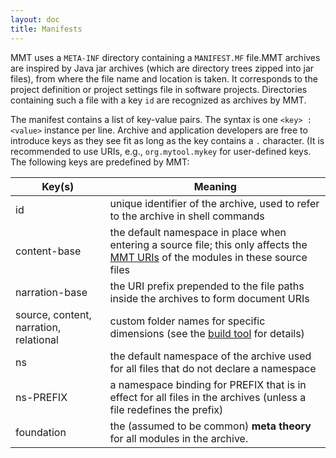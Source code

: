 ```yaml
---
layout: doc
title: Manifests
---
```


MMT uses a `META-INF` directory containing a `MANIFEST.MF` file.<span class="detail">MMT archives are inspired by Java jar archives (which are directory trees zipped into jar files), from where the file name and location is taken.</span>
It corresponds to the project definition or project settings file in software projects.
Directories containing such a file with a key `id` are recognized as archives by MMT.

The manifest contains a list of key-value pairs.
The syntax is one `<key> : <value>` instance per line.
Archive and application developers are free to introduce keys as they see fit as long as the key contains a `.` character. (It is recommended to use URIs, e.g., `org.mytool.mykey` for user-defined keys.
The following keys are predefined by MMT:

Key(s) | Meaning
------ | ------
id |	unique identifier of the archive, used to refer to the archive in shell commands
content-base |	the default namespace in place when entering a source file; this only affects the [MMT URIs](../api/uris.html) of the modules in these source files
narration-base	| the URI prefix prepended to the file paths inside the archives to form document URIs
source, content, narration, relational |	custom folder names for specific dimensions (see the [build tool](building.html) for details)
ns	| the default namespace of the archive used for all files that do not declare a namespace
ns-PREFIX	| a namespace binding for PREFIX that is in effect for all files in the archives (unless a file redefines the prefix)
foundation | the (assumed to be common) **meta theory** for all modules in the archive.
